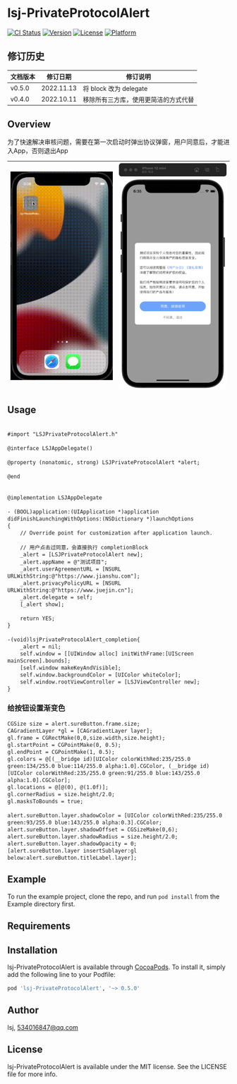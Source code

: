 # lsj-PrivateProtocolAlert

[![CI Status](https://img.shields.io/travis/lsj/lsj-PrivateProtocolAlert.svg?style=flat)](https://travis-ci.org/lsj/lsj-PrivateProtocolAlert)
[![Version](https://img.shields.io/cocoapods/v/lsj-PrivateProtocolAlert.svg?style=flat)](https://cocoapods.org/pods/lsj-PrivateProtocolAlert)
[![License](https://img.shields.io/cocoapods/l/lsj-PrivateProtocolAlert.svg?style=flat)](https://cocoapods.org/pods/lsj-PrivateProtocolAlert)
[![Platform](https://img.shields.io/cocoapods/p/lsj-PrivateProtocolAlert.svg?style=flat)](https://cocoapods.org/pods/lsj-PrivateProtocolAlert)

## 修订历史

| 文档版本 | 修订日期   | 修订说明               |
|----------|------------|------------------------|
| v0.5.0   | 2022.11.13 | 将 block 改为 delegate |
| v0.4.0   | 2022.10.11 | 移除所有三方库，使用更简洁的方式代替 |




## Overview

为了快速解决审核问题，需要在第一次启动时弹出协议弹窗，用户同意后，才能进入App，否则退出App



| ![image](assets/image.gif) | ![image](assets/image.png) |
|---|--:|

## Usage
```

#import "LSJPrivateProtocolAlert.h"

@interface LSJAppDelegate()

@property (nonatomic, strong) LSJPrivateProtocolAlert *alert;

@end


@implementation LSJAppDelegate

- (BOOL)application:(UIApplication *)application didFinishLaunchingWithOptions:(NSDictionary *)launchOptions
{
    // Override point for customization after application launch.
    
    // 用户点击过同意，会直接执行 completionBlock
    _alert = [LSJPrivateProtocolAlert new];
    _alert.appName = @"测试项目";
    _alert.userAgreementURL = [NSURL URLWithString:@"https://www.jianshu.com"];
    _alert.privacyPolicyURL = [NSURL URLWithString:@"https://www.juejin.cn"];
    _alert.delegate = self;
    [_alert show];
        
    return YES;
}

-(void)lsjPrivateProtocolAlert_completion{
    _alert = nil;
    self.window = [[UIWindow alloc] initWithFrame:[UIScreen mainScreen].bounds];
    [self.window makeKeyAndVisible];
    self.window.backgroundColor = [UIColor whiteColor];
    self.window.rootViewController = [LSJViewController new];
}

```



### 给按钮设置渐变色
```
CGSize size = alert.sureButton.frame.size;
CAGradientLayer *gl = [CAGradientLayer layer];
gl.frame = CGRectMake(0,0,size.width,size.height);
gl.startPoint = CGPointMake(0, 0.5);
gl.endPoint = CGPointMake(1, 0.5);
gl.colors = @[(__bridge id)[UIColor colorWithRed:235/255.0 green:134/255.0 blue:114/255.0 alpha:1.0].CGColor, (__bridge id)[UIColor colorWithRed:235/255.0 green:91/255.0 blue:143/255.0 alpha:1.0].CGColor];
gl.locations = @[@(0), @(1.0f)];
gl.cornerRadius = size.height/2.0;
gl.masksToBounds = true;

alert.sureButton.layer.shadowColor = [UIColor colorWithRed:235/255.0 green:93/255.0 blue:143/255.0 alpha:0.3].CGColor;
alert.sureButton.layer.shadowOffset = CGSizeMake(0,6);
alert.sureButton.layer.shadowRadius = size.height/2.0;
alert.sureButton.layer.shadowOpacity = 0;
[alert.sureButton.layer insertSublayer:gl below:alert.sureButton.titleLabel.layer];

```

## Example

To run the example project, clone the repo, and run `pod install` from the Example directory first.

## Requirements

## Installation

lsj-PrivateProtocolAlert is available through [CocoaPods](https://cocoapods.org). To install
it, simply add the following line to your Podfile:

```ruby
pod 'lsj-PrivateProtocolAlert', '~> 0.5.0'
```

## Author

lsj, 534016847@qq.com

## License

lsj-PrivateProtocolAlert is available under the MIT license. See the LICENSE file for more info.
